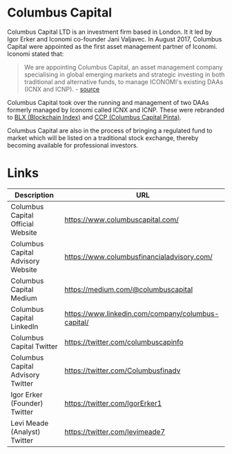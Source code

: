 # Columbus Capital
Columbus Capital LTD is an investment firm based in London. It it led by Igor Erker and Iconomi co-founder Jani Valjavec. In August 2017, Columbus Capital were appointed as the first asset management partner of Iconomi. Iconomi stated that:

> We are appointing Columbus Capital, an asset management company specialising in global emerging markets and strategic investing in both traditional and alternative funds, to manage ICONOMI's existing DAAs (ICNX and ICNP). - [source](https://medium.com/iconominet/introducing-columbus-capital-iconomis-first-asset-management-partner-5c64c3bc6abf)

Columbus Capital took over the running and management of two DAAs formerly managed by Iconomi called ICNX and ICNP. These were rebranded to [BLX (Blockchain Index)](DAAs/BLX.md) and [CCP (Columbus Capital Pinta)](DAAs/CCP.md).  

Columbus Capital are also in the process of bringing a regulated fund to market which will be listed on a traditional stock exchange, thereby becoming available for professional investors.

# Links
Description | URL
---|---
Columbus Capital Official Website | https://www.columbuscapital.com/ 
Columbus Capital Advisory Website | https://www.columbusfinancialadvisory.com/
Columbus Capital Medium | https://medium.com/@columbuscapital
Columbus Capital LinkedIn | https://www.linkedin.com/company/columbus-capital/
Columbus Capital Twitter | https://twitter.com/columbuscapinfo
Columbus Capital Advisory Twitter | https://twitter.com/Columbusfinadv
Igor Erker (Founder) Twitter | https://twitter.com/IgorErker1
Levi Meade (Analyst) Twitter | https://twitter.com/levimeade7
